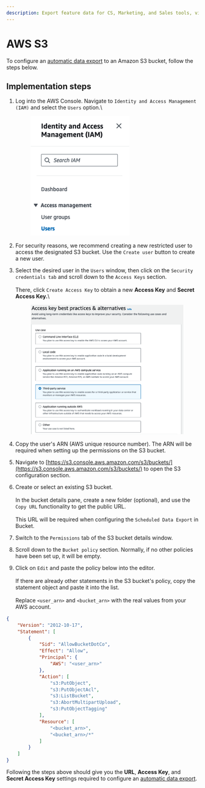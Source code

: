 ```yaml
---
description: Export feature data for CS, Marketing, and Sales tools, via Amazon AWS S3
---
```


# AWS S3

To configure an [automatic data export](../product-handbook/data-export.md#scheduled-export) to an Amazon S3 bucket, follow the steps below.

## Implementation steps

1.  Log into the AWS Console. Navigate to `Identity and Access Management (IAM)` and select the `Users` option.\


    <figure><img src="../.gitbook/assets/630b5e9-image.png" alt=""><figcaption></figcaption></figure>
2. For security reasons, we recommend creating a new restricted user to access the designated S3 bucket. Use the `Create user` button to create a new user.
3.  Select the desired user in the `Users` window, then click on the `Security credentials tab` and scroll down to the `Access Keys` section. \
    \
    There, click `Create Access Key` to obtain a new **Access Key** and **Secret Access Key.**\


    <figure><img src="../.gitbook/assets/1a0b50d-image.png" alt=""><figcaption></figcaption></figure>
4. Copy the user's ARN (AWS unique resource number). The ARN will be required when setting up the permissions on the S3 bucket.
5. Navigate to [https://s3.console.aws.amazon.com/s3/buckets/](https://s3.console.aws.amazon.com/s3/buckets/) to open the S3 configuration section.
6. Create or select an existing S3 bucket. \
   \
   In the bucket details pane, create a new folder (optional), and use the `Copy URL` functionality to get the public URL. \
   \
   This URL will be required when configuring the `Scheduled Data Export` in Bucket.
7. Switch to the `Permissions` tab of the S3 bucket details window.&#x20;
8. Scroll down to the `Bucket policy` section. Normally, if no other policies have been set up, it will be empty.&#x20;
9. Click on `Edit` and paste the policy below into the editor. \
   \
   If there are already other statements in the S3 bucket's policy, copy the statement object and paste it into the list. \
   \
   Replace `<user_arn>` and `<bucket_arn>` with the real values from your AWS account.

```json
{
    "Version": "2012-10-17",
    "Statement": [
        {
            "Sid": "AllowBucketDotCo",
            "Effect": "Allow",
            "Principal": {
                "AWS": "<user_arn>"
            },
            "Action": [
                "s3:PutObject",
                "s3:PutObjectAcl",
                "s3:ListBucket",
                "s3:AbortMultipartUpload",
                "s3:PutObjectTagging"
            ],
            "Resource": [
                "<bucket_arn>",
                "<bucket_arn>/*"
            ]
        }
    ]
}
```

Following the steps above should give you the **URL**, **Access Key**, and **Secret Access Key** settings required to configure an [automatic data export](doc:data-export#scheduled-export).
